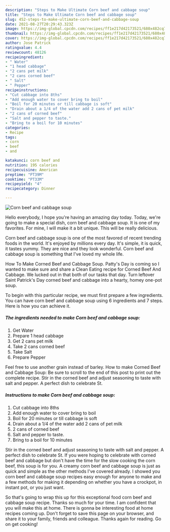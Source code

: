 ```yaml
---
description: "Steps to Make Ultimate Corn beef and cabbage soup"
title: "Steps to Make Ultimate Corn beef and cabbage soup"
slug: 452-steps-to-make-ultimate-corn-beef-and-cabbage-soup
date: 2021-08-27T20:29:43.323Z
image: https://img-global.cpcdn.com/recipes/ff1e217d42173521/680x482cq70/corn-beef-and-cabbage-soup-recipe-main-photo.jpg
thumbnail: https://img-global.cpcdn.com/recipes/ff1e217d42173521/680x482cq70/corn-beef-and-cabbage-soup-recipe-main-photo.jpg
cover: https://img-global.cpcdn.com/recipes/ff1e217d42173521/680x482cq70/corn-beef-and-cabbage-soup-recipe-main-photo.jpg
author: Jose Patrick
ratingvalue: 4.4
reviewcount: 48126
recipeingredient:
- " Water"
- "1 head cabbage"
- "2 cans pet milk"
- "2 cans corned beef"
- " Salt"
- " Pepper"
recipeinstructions:
- "Cut cabbage into 8ths"
- "Add enough water to cover bring to boil"
- "Boil for 20 minutes or till cabbage is soft"
- "Drain about a 1/4 of the water add 2 cans of pet milk"
- "2 cans of corned beef"
- "Salt and pepper to taste."
- "Bring to a boil for 10 minutes"
categories:
- Recipe
tags:
- corn
- beef
- and

katakunci: corn beef and 
nutrition: 195 calories
recipecuisine: American
preptime: "PT39M"
cooktime: "PT33M"
recipeyield: "4"
recipecategory: Dinner

---
```



![Corn beef and cabbage soup](https://img-global.cpcdn.com/recipes/ff1e217d42173521/680x482cq70/corn-beef-and-cabbage-soup-recipe-main-photo.jpg)

Hello everybody, I hope you're having an amazing day today. Today, we're going to make a special dish, corn beef and cabbage soup. It is one of my favorites. For mine, I will make it a bit unique. This will be really delicious.

Corn beef and cabbage soup is one of the most favored of recent trending foods in the world. It's enjoyed by millions every day. It's simple, it is quick, it tastes yummy. They are nice and they look wonderful. Corn beef and cabbage soup is something that I've loved my whole life.

How To Make Corned Beef and Cabbage Soup. Patty&#39;s Day is coming so I wanted to make sure and share a Clean Eating recipe for Corned Beef And Cabbage. We lucked out in that both of our tasks that day. Turn leftover Saint Patrick&#39;s Day corned beef and cabbage into a hearty, homey one-pot soup.


To begin with this particular recipe, we must first prepare a few ingredients. You can have corn beef and cabbage soup using 6 ingredients and 7 steps. Here is how you can achieve it.

<!--inarticleads1-->

##### The ingredients needed to make Corn beef and cabbage soup:

1. Get  Water
1. Prepare 1 head cabbage
1. Get 2 cans pet milk
1. Take 2 cans corned beef
1. Take  Salt
1. Prepare  Pepper


Feel free to use another grain instead of barley. How to make Corned Beef and Cabbage Soup: Be sure to scroll to the end of this post to print out the complete recipe. Stir in the corned beef and adjust seasoning to taste with salt and pepper. A perfect dish to celebrate St. 

<!--inarticleads2-->

##### Instructions to make Corn beef and cabbage soup:

1. Cut cabbage into 8ths
1. Add enough water to cover bring to boil
1. Boil for 20 minutes or till cabbage is soft
1. Drain about a 1/4 of the water add 2 cans of pet milk
1. 2 cans of corned beef
1. Salt and pepper to taste.
1. Bring to a boil for 10 minutes


Stir in the corned beef and adjust seasoning to taste with salt and pepper. A perfect dish to celebrate St. If you were hoping to celebrate with corned beef and cabbage but don&#39;t have the time for the slow cooking the corn beef, this soup is for you. A creamy corn beef and cabbage soup is just as quick and simple as the other methods I&#39;ve covered already. I showed you corn beef and cabbage soup recipes easy enough for anyone to make and a few methods for making it depending on whether you have a crockpot, in instant pot, or you just want. 

So that's going to wrap this up for this exceptional food corn beef and cabbage soup recipe. Thanks so much for your time. I am confident that you will make this at home. There is gonna be interesting food at home recipes coming up. Don't forget to save this page on your browser, and share it to your family, friends and colleague. Thanks again for reading. Go on get cooking!
